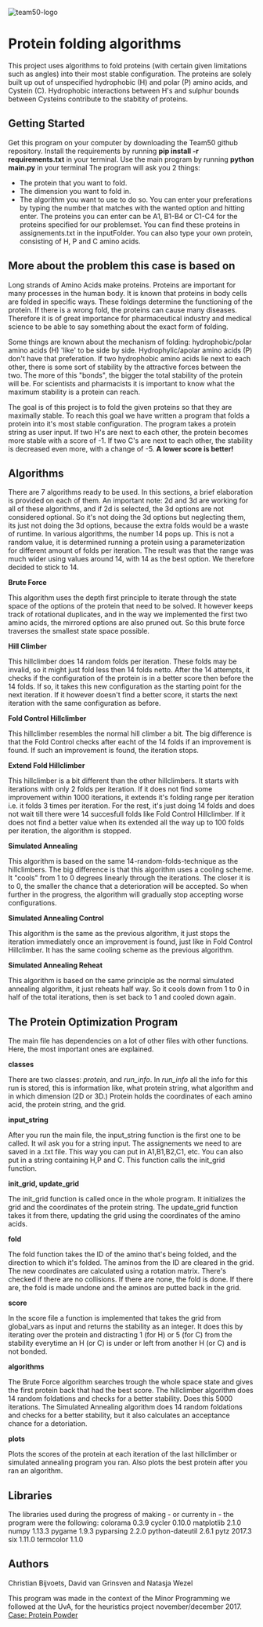 ![team50-logo](https://github.com/Segouta/Team50/blob/master/doc/logoBanner.png)

# Protein folding algorithms
This project uses algorithms to fold proteins (with certain given limitations such as angles) into their most stable configuration. The proteins are solely built up out of unspecified hydrophobic (H) and polar (P) amino acids, and Cystein (C). Hydrophobic interactions between H's and sulphur bounds between Cysteins contribute to the stabitity of proteins. 

## Getting Started
Get this program on your computer by downloading the Team50 github repository. 
Install the requirements by running **pip install -r requirements.txt** in your terminal.
Use the main program by running **python main.py** in your terminal
The program will ask you 2 things: 
- The protein that you want to fold.
- The dimension you want to fold in.
- The algorithm you want to use to do so.
You can enter your preferations by typing the number that matches with the wanted option and hitting enter.
The proteins you can enter can be A1, B1-B4 or C1-C4 for the proteins specified for our problemset. You can find these proteins in assignements.txt in the inputFolder. You can also type your own protein, consisting of H, P and C amino acids.

## More about the problem this case is based on
Long strands of Amino Acids make proteins. Proteins are important for many processes in the human body. It is known that proteins in body cells are folded in specific ways. These foldings determine the functioning of the protein. If there is a wrong fold, the proteins can cause many diseases. Therefore it is of great importance for pharmaceutical industry and medical science to be able to say something about the exact form of folding.

Some things are known about the mechanism of folding: hydrophobic/polar amino acids (H) 'like' to be side by side. Hydrophylic/apolar amino acids (P) don't have that preferation. If two hydrophobic amino acids lie next to each other, there is some sort of stability by the attractive forces between the two. The more of this "bonds", the bigger the total stability of the protein will be. For scientists and pharmacists it is important to know what the maximum stability is a protein can reach.

The goal is of this project is to fold the given proteins so that they are maximally stable. To reach this goal we have written a program that folds a protein into it's most stable configuration. The program takes a protein string as user input. If two H's are next to each other, the protein becomes more stable with a score of -1. If two C's are next to each other, the stability is decreased even more, with a change of -5. **A lower score is better!**

## Algorithms ##

There are 7 algorithms ready to be used. In this sections, a brief elaboration is provided on each of them. An important note: 2d and 3d are working for all of these algorithms, and if 2d is selected, the 3d options are not considered optional. So it's not doing the 3d options but neglecting them, its just not doing the 3d options, because the extra folds would be a waste of runtime.
In various algorithms, the number 14 pops up. This is not a random value, it is determined running a protein using a parameterization for different amount of folds per iteration. The result was that the range was much wider using values around 14, with 14 as the best option. We therefore decided to stick to 14.

**Brute Force**

This algorithm uses the depth first principle to iterate through the state space of the options of the protein that need to be solved. It however keeps track of rotational duplicates, and in the way we implemented the first two amino acids, the mirrored options are also pruned out. So this brute force traverses the smallest state space possible. 

**Hill Climber**

This hillclimber does 14 random folds per iteration. These folds may be invalid, so it might just fold less then 14 folds netto. After the 14 attempts, it checks if the configuration of the protein is in a better score then before the 14 folds. If so, it takes this new configuration as the starting point for the next iteration. If it however doesn't find a better score, it starts the next iteration with the same configuration as before.

**Fold Control Hillclimber**

This hillclimber resembles the normal hill climber a bit. The big difference is that the Fold Control checks after eacht of the 14 folds if an improvement is found. If such an improvement is found, the iteration stops.

**Extend Fold Hillclimber**

This hillclimber is a bit different than the other hillclimbers. It starts with iterations with only 2 folds per iteration. If it does not find some improvement within 1000 iterations, it extends it's folding range per iteration i.e. it folds 3 times per iteration. For the rest, it's just doing 14 folds and does not wait till there were 14 succesfull folds like Fold Control Hillclimber. If it does not find a better value when its extended all the way up to 100 folds per iteration, the algorithm is stopped.

**Simulated Annealing**

This algorithm is based on the same 14-random-folds-technique as the hillclimbers. The big difference is that this algorithm uses a cooling scheme. It "cools" from 1 to 0 degrees linearly through the iterations. The closer it is to 0, the smaller the chance that a deterioration will be accepted. So when further in the progress, the algorithm will gradually stop accepting worse configurations.

**Simulated Annealing Control**

This algorithm is the same as the previous algorithm, it just stops the iteration immediately once an improvement is found, just like in Fold Control Hillclimber. It has the same cooling scheme as the previous algorithm.

**Simulated Annealing Reheat**

This algorithm is based on the same principle as the normal simulated annealing algorithm, it just reheats half way. So it cools down from 1 to 0 in half of the total iterations, then is set back to 1 and cooled down again.

## The Protein Optimization Program
The main file has dependencies on a lot of other files with other functions. Here, the most important ones are explained.

**classes**

There are two classes: *protein*, and *run_info*. In *run_info* all the info for this run is stored, this is information like, what protein string, what algorithm and in which dimension (2D or 3D.)
Protein holds the coordinates of each amino acid, the protein string, and the grid.

**input_string**

After you run the main file, the input_string function is the first one to be called. It wil ask you for a string input. The assignements we need to are saved in a .txt file. This way you can put in A1,B1,B2,C1, etc. You can also put in a string containing H,P and C. This function calls the init_grid function.

**init_grid, update_grid**

The init_grid function is called once in the whole program. It initializes the grid and the coordinates of the protein string. The update_grid function takes it from there, updating the grid using the coordinates of the amino acids.

**fold**

The fold function takes the ID of the amino that's being folded, and the direction to which it's folded. The aminos from the ID are cleared in the grid. The new coordinates are calculated using a rotation matrix. There's checked if there are no collisions. If there are none, the fold is done. If there are, the fold is made undone and the aminos are putted back in the grid.

**score**

In the score file a function is implemented that takes the grid from global_vars as input and returns the stability as an integer. It does this by iterating over the protein and distracting 1 (for H) or 5 (for C) from the stability everytime an H (or C) is under or left from another H (or C) and is not bonded.

**algorithms**

The Brute Force algorithm searches trough the whole space state and gives the first protein back that had the best score.
The hillclimber algorithm does 14 random foldations and checks for a better stability. Does this 5000 iterations.
The Simulated Annealing algorithm does 14 random foldations and checks for a better stability, but it also calculates an acceptance chance for a detoriation.

**plots**

Plots the scores of the protein at each iteration of the last hillclimber or simulated annealing program you ran.
Also plots the best protein after you ran an algorithm.

## Libraries
The libraries used during the progress of making - or currenty in - the program were the following:
colorama 0.3.9
cycler 0.10.0
matplotlib 2.1.0
numpy 1.13.3
pygame 1.9.3
pyparsing 2.2.0
python-dateutil 2.6.1
pytz 2017.3
six 1.11.0
termcolor 1.1.0


## Authors
Christian Bijvoets, David van Grinsven and Natasja Wezel

This program was made in the context of the Minor Programming we followed at the UvA, for the heuristics project november/december 2017.
[Case: Protein Powder](http://heuristieken.nl/wiki/index.php?title=Protein_Pow(d)er)
